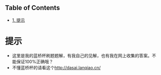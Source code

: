 <div id="table-of-contents">
<h2>Table of Contents</h2>
<div id="text-table-of-contents">
<ul>
<li><a href="#sec-1">1. 提示</a></li>
</ul>
</div>
</div>

# 提示<a id="sec-1" name="sec-1"></a>

-   这里是我的蓝桥杯刷题题解，有我自己的见解，也有我在网上收集的答案。不能保证100%正确哦？
-   不懂蓝桥杯的请看这个<http://dasai.lanqiao.cn/>